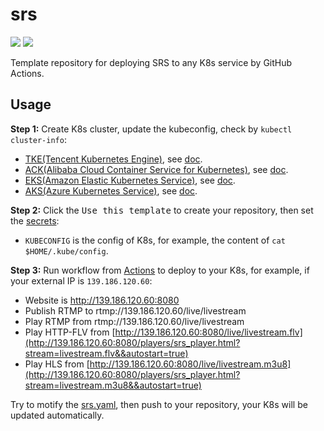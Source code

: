 # srs

![](http://ossrs.net/gif/v1/sls.gif?site=github.com&path=/tmpl/k8s/kubernetes/18523999949/srs)
[![](https://github.com/18523999949/srs/actions/workflows/kubernetes.yml/badge.svg)](https://github.com/18523999949/srs/actions/workflows/kubernetes.yml)

Template repository for deploying SRS to any K8s service by GitHub Actions.

## Usage

**Step 1:** Create K8s cluster, update the kubeconfig, check by `kubectl cluster-info`:

* [TKE(Tencent Kubernetes Engine)](https://console.cloud.tencent.com/tke2/cluster?rid=8), see [doc](https://cloud.tencent.com/document/product/457/54231).
* [ACK(Alibaba Cloud Container Service for Kubernetes)](https://cs.console.aliyun.com/), see [doc](https://help.aliyun.com/document_detail/95108.html).
* [EKS(Amazon Elastic Kubernetes Service)](https://console.aws.amazon.com/eks/home#/clusters), see [doc](https://docs.aws.amazon.com/eks/latest/userguide/create-cluster.html).
* [AKS(Azure Kubernetes Service)](https://portal.azure.com/#create/microsoft.aks), see [doc](https://docs.microsoft.com/en-us/azure/aks/kubernetes-walkthrough-portal).

**Step 2:** Click the <kbd>Use this template</kbd> to create your repository, then set the [secrets](https://github.com/18523999949/srs/settings/secrets/actions):

* `KUBECONFIG` is the config of K8s, for example, the content of `cat $HOME/.kube/config`.

**Step 3:** Run workflow from [Actions](https://github.com/18523999949/srs/actions/workflows/kubernetes.yml) to deploy to your K8s, for example, if your external IP is `139.186.120.60`:

* Website is http://139.186.120.60:8080
* Publish RTMP to rtmp://139.186.120.60/live/livestream
* Play RTMP from rtmp://139.186.120.60/live/livestream
* Play HTTP-FLV from [http://139.186.120.60:8080/live/livestream.flv](http://139.186.120.60:8080/players/srs_player.html?stream=livestream.flv&&autostart=true)
* Play HLS from [http://139.186.120.60:8080/live/livestream.m3u8](http://139.186.120.60:8080/players/srs_player.html?stream=livestream.m3u8&&autostart=true)

Try to motify the [srs.yaml](srs.yaml), then push to your repository, your K8s will be updated automatically.

